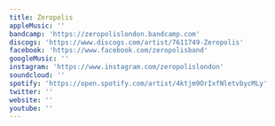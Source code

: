 ```yaml
---
title: Zeropolis
appleMusic: ''
bandcamp: 'https://zeropolislondon.bandcamp.com'
discogs: 'https://www.discogs.com/artist/7611749-Zeropolis'
facebook: 'https://www.facebook.com/zeropolisband'
googleMusic: ''
instagram: 'https://www.instagram.com/zeropolislondon'
soundcloud: ''
spotify: 'https://open.spotify.com/artist/4ktjm9OrIxfNletvbycMLy'
twitter: ''
website: ''
youtube: ''
---
```

